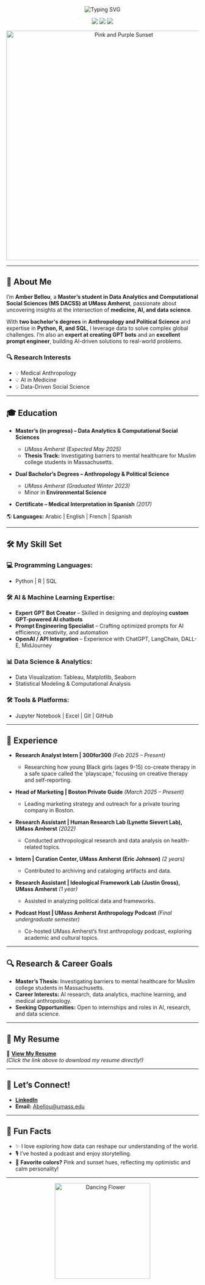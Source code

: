 <!-- Fancy Sunset Banner -->
<p align="center">
  <img src="https://readme-typing-svg.herokuapp.com?font=Fira+Code&size=22&pause=1000&color=F09FF7&background=FFB6C100&width=700&height=60&lines=Welcome+to+my+GitHub+Profile!;I+Love+Pink+and+Purple+Sunsets!;Let's+Explore+Data+%26+AI+together!" alt="Typing SVG" />
</p>

<!-- Pink/Purple Themed Badges -->
<div align="center">
  <img src="https://img.shields.io/badge/Master's_Student-Data_Analytics-blueviolet?style=for-the-badge" />
  <img src="https://img.shields.io/badge/Research-Data_Science-pink?style=for-the-badge" />
  <img src="https://img.shields.io/badge/AI-Prompt_Engineering-ff69b4?style=for-the-badge" />
</div>

<!-- Pink-Purple Sunset Divider -->
<p align="center">
  <img src="https://media.giphy.com/media/xT1R9EXV1KBR3I0sIK/giphy.gif" width="600" alt="Pink and Purple Sunset" />
</p>

---

## 🌟 About Me

I’m **Amber Bellou**, a **Master’s student in Data Analytics and Computational Social Sciences (MS DACSS) at UMass Amherst**, passionate about uncovering insights at the intersection of **medicine, AI, and data science**.

With **two bachelor's degrees** in **Anthropology and Political Science** and expertise in **Python, R, and SQL**, I leverage data to solve complex global challenges. I’m also an **expert at creating GPT bots** and an **excellent prompt engineer**, building AI-driven solutions to real-world problems.

### 🔍 Research Interests
- 💡 Medical Anthropology  
- 💡 AI in Medicine  
- 💡 Data-Driven Social Science  

---

## 🎓 Education
- **Master’s (in progress) – Data Analytics & Computational Social Sciences**  
  - *UMass Amherst (Expected May 2025)*  
  - **Thesis Track:** Investigating barriers to mental healthcare for Muslim college students in Massachusetts.

- **Dual Bachelor’s Degrees – Anthropology & Political Science**  
  - *UMass Amherst (Graduated Winter 2023)*  
  - Minor in **Environmental Science**

- **Certificate – Medical Interpretation in Spanish** *(2017)*  

🌎 **Languages:** Arabic | English | French | Spanish  

---

## 🛠️ My Skill Set

### **💻 Programming Languages:**  
- Python | R | SQL

### **🛠️ AI & Machine Learning Expertise:**  
- **Expert GPT Bot Creator** – Skilled in designing and deploying **custom GPT-powered AI chatbots**  
- **Prompt Engineering Specialist** – Crafting optimized prompts for AI efficiency, creativity, and automation  
- **OpenAI / API Integration** – Experience with ChatGPT, LangChain, DALL-E, MidJourney

### **📊 Data Science & Analytics:**  
- Data Visualization: Tableau, Matplotlib, Seaborn  
- Statistical Modeling & Computational Analysis  

### **🛠️ Tools & Platforms:**  
- Jupyter Notebook | Excel | Git | GitHub  

---

## 💼 Experience

- **Research Analyst Intern | 300for300** *(Feb 2025 – Present)*  
  - Researching how young Black girls (ages 9-15) co-create therapy in a safe space called the 'playscape,' focusing on creative therapy and self-reporting.

- **Head of Marketing | Boston Private Guide** *(March 2025 – Present)*  
  - Leading marketing strategy and outreach for a private touring company in Boston.

- **Research Assistant | Human Research Lab (Lynette Sievert Lab), UMass Amherst** *(2022)*  
  - Conducted anthropological research and data analysis on health-related topics.

- **Intern | Curation Center, UMass Amherst (Eric Johnson)** *(2 years)*  
  - Contributed to archiving and cataloging artifacts and data.

- **Research Assistant | Ideological Framework Lab (Justin Gross), UMass Amherst** *(1 year)*  
  - Assisted in analyzing political data and frameworks.

- **Podcast Host | UMass Amherst Anthropology Podcast** *(Final undergraduate semester)*  
  - Co-hosted UMass Amherst’s first anthropology podcast, exploring academic and cultural topics.

---

## 🔍 Research & Career Goals

- **Master’s Thesis:** Investigating barriers to mental healthcare for Muslim college students in Massachusetts.  
- **Career Interests:** AI research, data analytics, machine learning, and medical anthropology.  
- **Seeking Opportunities:** Open to internships and roles in AI, research, and data science.  

---

## 📂 My Resume

📄 **[View My Resume](https://github.com/amberbellou/amberbellou/raw/main/Amber%20Resume.pdf)**  
*(Click the link above to download my resume directly!)*

---

## 💬 Let’s Connect!

- **[LinkedIn](https://www.linkedin.com/in/amber-bellou-2999592b1/)**
- **Email:** Abellou@umass.edu

---

## 🌅 Fun Facts

- ✨ I love exploring how data can reshape our understanding of the world.  
- 🎙️ I’ve hosted a podcast and enjoy storytelling.  
- 🌸 **Favorite colors?** Pink and sunset hues, reflecting my optimistic and calm personality!  

---

<p align="center">
  <img src="https://media.giphy.com/media/QvpqTCiEcwtvx6wwJK/giphy.gif" width="250" alt="Dancing Flower" />
</p>
